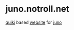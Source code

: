 # juno.notroll.net

[quiki](https://github.com/cooper/quiki) based [website](http://juno.notroll.net) for [juno](https://github.com/cooper/juno)
